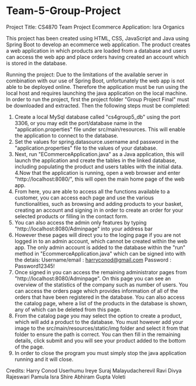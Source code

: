 # Team-5-Group-Project
Project Title: CS4870 Team Project Ecommerce Application: Isra Organics

This project has been created using HTML, CSS, JavaScript and Java using Spring Boot to develop an ecommerce web application. The product creates a web application in which products are loaded from a database and users can access the web app and place orders having created an account which is stored in the database.

Running the project:
Due to the limitations of the available server in combination with our use of Spring Boot, unfortunately the web app is not able to be deployed online. Therefore the application must be run using the local host and requires launching the java application on the local machine.
In order to run the project, first the project folder "Group Project Final" must be downloaded and extracted.
Then the following steps must be completed:
1. Create a local MySql database called "cs4group5_db" using the port 3306, or you may edit the port/database name in the "application.properties" file under src/main/resources. This will enable the application to connect to the database.
2. Set the values for spring.datasource.username and password in the "application.properties" file to the values 	of your database.
3. Next, run "ECommerceApplication.java" as a Java application, this will launch the application and create the tables in the linked database, including populating the product and users tables with the initial data.
4.Now that the application is running, open a web browser and enter "http://localhost:8080/", this will open the main home page of the web app.
5. From here, you are able to access all the functions available to a customer, you can access each page and use the various functionalities, such as browsing and adding products to your basket, creating an account and signing in in order to create an order for your selected products or filling in the contact form.
6. You can also access the admin only features by typing "http://localhost:8080/Adminpage" into your address bar
7. However these pages will direct you to the loging page if you are not logged in to an admin account, which cannot be created within the web app. The only admin account is added to the database within the "run" method in "EcommerceApplication.java" which can be signed into with the detais:
		Username/email : harryconod@gmail.com
		Password 	   : Password12345!
8. Once signed in you can access the remaining administrator pages from "http://localhost:8080/Adminpage". On this page you can see an overview of the statistics of the company such as number of users. You can access the orders page which provides information of all of the orders that have been registered in the database. You can also access the catalog page, where a list of the products in the database is shown, any of which can be deleted from this page.
9. From the catalog page you may select the option to create a product, which will add a product to the database. You must however add your image to the src/main/resources/static/img folder and select it from that folder to ensure the path is correct. You can then fill in the remaining details, click submit and you will see your product added to the bottom of the page.
10. In order to close the program you must simply stop the java application running and it will close.

Credits:
Harry Conod
Userhumu Ireye
Suraj Malayudacherevil Ravi
Divya Rajeswari Pamula
Isra Shire
Abhiram Gupta Voleti